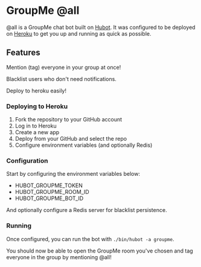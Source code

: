 # GroupMe @all

@all is a GroupMe chat bot built on [Hubot][hubot]. It was configured to be
deployed on [Heroku][heroku] to get you up and running as quick as possible.

[heroku]: http://www.heroku.com
[hubot]: http://hubot.github.com


## Features

Mention (tag) everyone in your group at once!

Blacklist users who don't need notifications.

Deploy to heroku easily!


### Deploying to Heroku

1. Fork the repository to your GitHub account
2. Log in to Heroku
3. Create a new app
4. Deploy from your GitHub and select the repo
5. Configure environment variables (and optionally Redis)


### Configuration

Start by configuring the environment variables below:

- HUBOT_GROUPME_TOKEN
- HUBOT_GROUPME_ROOM_ID
- HUBOT_GROUPME_BOT_ID

And optionally configure a Redis server for blacklist persistence.


### Running

Once configured, you can run the bot with `./bin/hubot -a groupme`. 

You should now be able to open the GroupMe room you've chosen and tag everyone in the group by mentioning @all!
